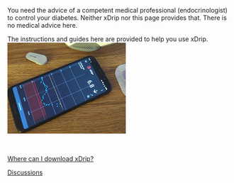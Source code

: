 You need the advice of a competent medical professional (endocrinologist) to control your diabetes. Neither xDrip nor this page provides that. There is no medical advice here.  

The instructions and guides here are provided to help you use xDrip.  
![](./images/xDinaction.png)  
  
<br/>  
  
[Where can I download xDrip?](./docs/Download-xDrip.md)

[Discussions](https://github.com/Navid200/xDrip/discussions)
